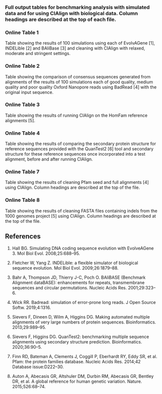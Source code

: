 ### Full output tables for benchmarking analysis with simulated data and for using CIAlign with biological data. Column headings are described at the top of each file.

### Online Table 1
Table showing the results of 100 simulations using each of EvolvAGene [1], INDELible [2] and BAliBase [3] and cleaning with CIAlign with relaxed, moderate and stringent settings.

### Online Table 2
Table showing the comparison of consensus sequences generated from alignments of  the results of 100 simulations each of good quality, medium quality and poor quality Oxford Nanopore reads using BadRead [4] with the original input sequence.

### Online Table 3
Table showing the results of running CIAlign on the HomFam reference alignments [5].

### Online Table 4
Table showing the results of comparing the secondary protein structure for reference sequences provided with the QuanTest2 [6] tool and secondary structure for these reference sequences once incorporated into a test alignment, before and after running CIAlign.


### Online Table 7
Table showing the results of cleaning Pfam seed and full alignments [4] using CIAlign. Column headings are described at the top of the file.

### Online Table 8
Table showing the results of cleaning FASTA files containing indels from the 1000 genomes project [5] using CIAlign. Column headings are described at the top of the file.

## References
1. Hall BG. Simulating DNA coding sequence evolution with EvolveAGene 3. Mol Biol Evol. 2008;25:688–95.
2. Fletcher W, Yang Z. INDELible: a flexible simulator of biological sequence evolution. Mol Biol Evol. 2009;26:1879–88.
3. Bahr A, Thompson JD, Thierry J-C, Poch O. BAliBASE (Benchmark Alignment dataBASE): enhancements for repeats, transmembrane sequences and circular permutations. Nucleic Acids Res. 2001;29:323–6.
4. Wick RR. Badread: simulation of error-prone long reads. J Open Source Softw. 2019;4:1316.
5. Sievers F, Dineen D, Wilm A, Higgins DG. Making automated multiple alignments of very large numbers of protein sequences. Bioinformatics. 2013;29:989–95.
6. Sievers F, Higgins DG. QuanTest2: benchmarking multiple sequence alignments using secondary structure prediction. Bioinformatics. 2020;36:90–5.

4. Finn RD, Bateman A, Clements J, Coggill P, Eberhardt RY, Eddy SR, et al. Pfam: the protein families database. Nucleic Acids Res. 2014;42 Database issue:D222–30.
5. Auton A, Abecasis GR, Altshuler DM, Durbin RM, Abecasis GR, Bentley DR, et al. A global reference for human genetic variation. Nature. 2015;526:68–74.